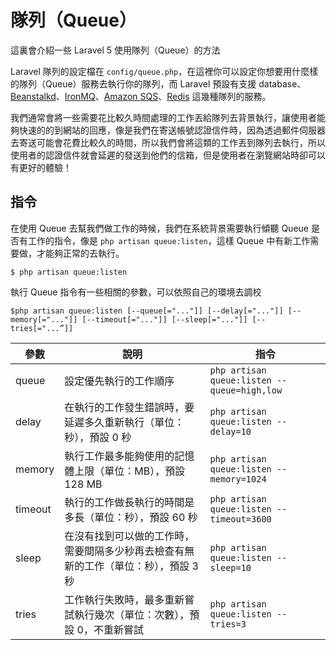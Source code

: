 # 隊列（Queue）

這裏會介紹一些 Laravel 5 使用隊列（Queue）的方法

Laravel 隊列的設定檔在 `config/queue.php`，在這裡你可以設定你想要用什麼樣的隊列（Queue）服務去執行你的隊列，而 Laravel 預設有支援 database、[Beanstalkd](http://kr.github.com/beanstalkd)、[IronMQ](http://iron.io/)、[Amazon SQS](http://aws.amazon.com/sqs)、[Redis](http://redis.io/) 這幾種隊列的服務。

我們通常會將一些需要花比較久時間處理的工作丟給隊列去背景執行，讓使用者能夠快速的的到網站的回應，像是我們在寄送帳號認證信件時，因為透過郵件伺服器去寄送可能會花費比較久的時間，所以我們會將這類的工作丟到隊列去執行，所以使用者的認證信件就會延遲的發送到他們的信箱，但是使用者在瀏覽網站時卻可以有更好的體驗！


## 指令

在使用 Queue 去幫我們做工作的時候，我們在系統背景需要執行傾聽 Queue 是否有工作的指令，像是 `php artisan queue:listen`，這樣 Queue 中有新工作需要做，才能夠正常的去執行。

```shell
$ php artisan queue:listen
```

執行 Queue 指令有一些相關的參數，可以依照自己的環境去調校

```
$php artisan queue:listen [--queue[="..."]] [--delay[="..."]] [--memory[="..."]] [--timeout[="..."]] [--sleep[="..."]] [--tries[="...”]]
```

| 參數 | 說明  | 指令  |
|---|---|---|
| queue  | 設定優先執行的工作順序  | `php artisan queue:listen --queue=high,low`  |
| delay  | 在執行的工作發生錯誤時，要延遲多久重新執行（單位：秒），預設 0 秒  | `php artisan queue:listen --delay=10`  |
| memory  | 執行工作最多能夠使用的記憶體上限（單位：MB），預設 128 MB  | `php artisan queue:listen --memory=1024`  |
| timeout  | 執行的工作做長執行的時間是多長（單位：秒），預設 60 秒  |  `php artisan queue:listen --timeout=3600`  |
| sleep  | 在沒有找到可以做的工作時，需要間隔多少秒再去檢查有無新的工作（單位：秒），預設 3 秒 | `php artisan queue:listen --sleep=10`  |
| tries  | 工作執行失敗時，最多重新嘗試執行幾次（單位：次數），預設 0，不重新嘗試  | `php artisan queue:listen --tries=3`  |
